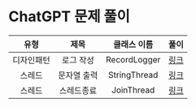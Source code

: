 # ChatGPT 문제 풀이

 |  유형   |   제목   |    클래스 이름    |                 풀이                 |
|:-----:|:------:|:------------:|:----------------------------------:|
| 디자인패턴 | 로그 작성  | RecordLogger | [링크](https://areum.tistory.com/36) |
|  스레드  | 문자열 출력 | StringThread | [링크](https://areum.tistory.com/37) |
|  스레드  | 스레드종료  |  JoinThread  | [링크](https://areum.tistory.com/39) |